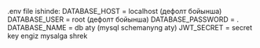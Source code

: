 .env file ishinde:
DATABASE_HOST = localhost (дефолт бойынша)
DATABASE_USER = root (дефолт бойынша)
DATABASE_PASSWORD = .
DATABASE_NAME = db aty (mysql schemanyng aty)
JWT_SECRET = secret key engiz mysalga shrek